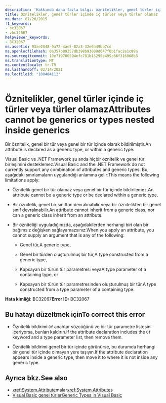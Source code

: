 ```yaml
---
description: 'Hakkında daha fazla bilgi: öznitelikler, genel türler içinde iç türler veya türler olamaz'
title: Öznitelikler, genel türler içinde iç türler veya türler olamaz
ms.date: 07/20/2015
f1_keywords:
- bc32067
- vbc32067
helpviewer_keywords:
- BC32067
ms.assetid: 93ae2848-0a72-4ae5-82a3-32e0a49bb7cd
ms.openlocfilehash: 0a357b89357db398b93009d047f0b1fac2e1c89a
ms.sourcegitcommit: 10e719780594efc781b15295e499c66f316068b8
ms.translationtype: MT
ms.contentlocale: tr-TR
ms.lasthandoff: 02/14/2021
ms.locfileid: "100484112"
---
```

# <a name="attributes-cannot-be-generics-or-types-nested-inside-generics"></a><span data-ttu-id="ab596-103">Öznitelikler, genel türler içinde iç türler veya türler olamaz</span><span class="sxs-lookup"><span data-stu-id="ab596-103">Attributes cannot be generics or types nested inside generics</span></span>

<span data-ttu-id="ab596-104">Bir öznitelik, genel bir tür veya genel bir tür içinde olarak bildirilmiştir.</span><span class="sxs-lookup"><span data-stu-id="ab596-104">An attribute is declared as a generic type, or within a generic type.</span></span>

<span data-ttu-id="ab596-105">Visual Basic ve .NET Framework şu anda hiçbir öznitelik ve genel tür birleşimini desteklemez.</span><span class="sxs-lookup"><span data-stu-id="ab596-105">Visual Basic and the .NET Framework do not currently support any combination of attributes and generic types.</span></span> <span data-ttu-id="ab596-106">Bu, aşağıdaki sınırlamaların uygulandığı anlamına gelir:</span><span class="sxs-lookup"><span data-stu-id="ab596-106">This means the following limitations apply:</span></span>

- <span data-ttu-id="ab596-107">Öznitelik genel bir tür olamaz veya genel bir tür içinde bildirilemez.</span><span class="sxs-lookup"><span data-stu-id="ab596-107">An attribute cannot be a generic type or be declared within a generic type.</span></span>

- <span data-ttu-id="ab596-108">Bir öznitelik, genel bir sınıftan devralınabilir veya bir öznitelikten bir genel sınıf devralınabilir.</span><span class="sxs-lookup"><span data-stu-id="ab596-108">An attribute cannot inherit from a generic class, nor can a generic class inherit from an attribute.</span></span>

- <span data-ttu-id="ab596-109">Bir özniteliği uyguladığınızda, aşağıdakilerden herhangi biri olan bir bağımsız değişken sağlayamazsınız:</span><span class="sxs-lookup"><span data-stu-id="ab596-109">When you apply an attribute, you cannot supply an argument that is any of the following:</span></span>

  - <span data-ttu-id="ab596-110">Genel tür,</span><span class="sxs-lookup"><span data-stu-id="ab596-110">A generic type,</span></span>

  - <span data-ttu-id="ab596-111">Genel bir türden oluşturulmuş bir tür,</span><span class="sxs-lookup"><span data-stu-id="ab596-111">A type constructed from a generic type,</span></span>

  - <span data-ttu-id="ab596-112">Kapsayan bir türün tür parametresi veya</span><span class="sxs-lookup"><span data-stu-id="ab596-112">A type parameter of a containing type, or</span></span>

  - <span data-ttu-id="ab596-113">Kapsayan bir türün tür parametresinden oluşturulmuş bir tür.</span><span class="sxs-lookup"><span data-stu-id="ab596-113">A type constructed from a type parameter of a containing type.</span></span>

<span data-ttu-id="ab596-114">**Hata kimliği:** BC32067</span><span class="sxs-lookup"><span data-stu-id="ab596-114">**Error ID:** BC32067</span></span>

## <a name="to-correct-this-error"></a><span data-ttu-id="ab596-115">Bu hatayı düzeltmek için</span><span class="sxs-lookup"><span data-stu-id="ab596-115">To correct this error</span></span>

- <span data-ttu-id="ab596-116">Öznitelik bildirimi `Of` anahtar sözcüğünü ve bir tür parametre listesini içeriyorsa, bunları kaldırın.</span><span class="sxs-lookup"><span data-stu-id="ab596-116">If the attribute declaration includes the `Of` keyword and a type parameter list, then remove them.</span></span>

- <span data-ttu-id="ab596-117">Öznitelik bildirimi genel bir tür içinde görünürse, bu durumda herhangi bir genel tür içinde olmayan yere taşıyın.</span><span class="sxs-lookup"><span data-stu-id="ab596-117">If the attribute declaration appears inside a generic type, then move it to where it is not inside any generic type.</span></span>

## <a name="see-also"></a><span data-ttu-id="ab596-118">Ayrıca bkz.</span><span class="sxs-lookup"><span data-stu-id="ab596-118">See also</span></span>

- <span data-ttu-id="ab596-119"><xref:System.Attribute>malar</span><span class="sxs-lookup"><span data-stu-id="ab596-119"><xref:System.Attribute>s</span></span>
- [<span data-ttu-id="ab596-120">Visual Basic genel türler</span><span class="sxs-lookup"><span data-stu-id="ab596-120">Generic Types in Visual Basic</span></span>](../programming-guide/language-features/data-types/generic-types.md)
